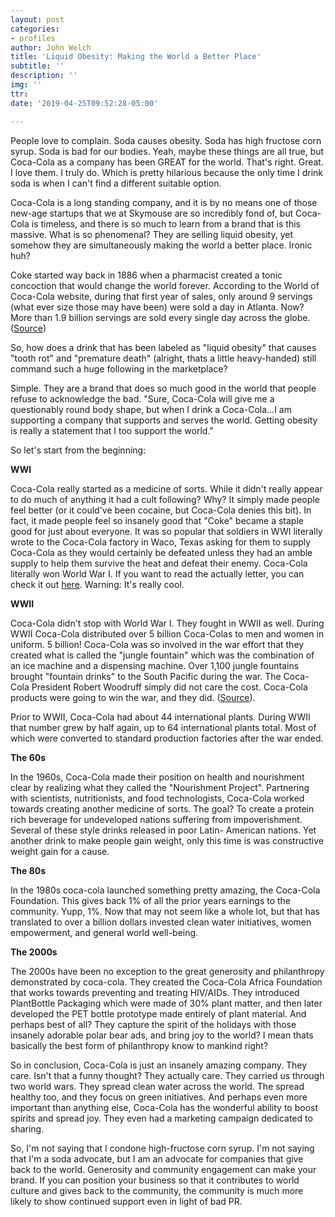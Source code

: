 ```yaml
---
layout: post
categories:
- profiles
author: John Welch
title: 'Liquid Obesity: Making the World a Better Place'
subtitle: ''
description: ''
img: ''
ttr: 
date: '2019-04-25T09:52:28-05:00'

---
```

People love to complain. Soda causes obesity. Soda has high fructose corn syrup. Soda is bad for our bodies. Yeah, maybe these things are all true, but Coca-Cola as a company has been GREAT for the world. That's right. Great. I love them. I truly do. Which is pretty hilarious because the only time I drink soda is when I can't find a different suitable option.

Coca-Cola is a long standing company, and it is by no means one of those new-age startups that we at Skymouse are so incredibly fond of, but Coca-Cola is timeless, and there is so much to learn from a brand that is this massive. What is so phenomenal? They are selling liquid obesity, yet somehow they are simultaneously making the world a better place. Ironic huh?

Coke started way back in 1886 when a pharmacist created a tonic concoction that would change the world forever. According to the World of Coca-Cola website, during that first year of sales, only around 9 servings (what ever size those may have been) were sold a day in Atlanta. Now? More than 1.9 billion servings are sold every single day across the globe. ([Source](https://www.worldofcoca-cola.com/about-us/coca-cola-history/ "about-us-coca-cola-history"))

So, how does a drink that has been labeled as "liquid obesity" that causes "tooth rot" and "premature death" (alright, thats a little heavy-handed) still command such a huge following in the marketplace?

Simple. They are a brand that does so much good in the world that people refuse to acknowledge the bad. "Sure, Coca-Cola will give me a questionably round body shape, but when I drink a Coca-Cola...I am supporting a company that supports and serves the world. Getting obesity is really a statement that I too support the world."

So let's start from the beginning:

**WWI**

Coca-Cola really started as a medicine of sorts. While it didn't really appear to do much of anything it had a cult following? Why? It simply made people feel better (or it could've been cocaine, but Coca-Cola denies this bit). In fact, it made people feel so insanely good that "Coke" became a staple good for just about everyone. It was so popular that soldiers in WWI literally wrote to the Coca-Cola factory in Waco, Texas asking for them to supply Coca-Cola as they would certainly be defeated unless they had an amble supply to help them survive the heat and defeat their enemy. Coca-Cola literally won World War I. If you want to read the actually letter, you can check it out [here](https://www.thedailymeal.com/read-letter-wwi-troops-calling-coca-cola "read-letter-wwi-troops-calling-coca-cola"). Warning: It's really cool.

**WWII**

Coca-Cola didn't stop with World War I. They fought in WWII as well. During WWII Coca-Cola distributed over 5 billion Coca-Colas to men and women in uniform. 5 billion! Coca-Cola was so involved in the war effort that they created what is called the "jungle fountain" which was the combination of an ice machine and a dispensing machine. Over 1,100 jungle fountains brought "fountain drinks" to the South Pacific during the war. The Coca-Cola President Robert Woodruff simply did not care the cost. Coca-Cola products were going to win the war, and they did. ([Source](https://www.coca-colacompany.com/stories/coke-and-the-us "stories-coke-and-the-us")).

Prior to WWII, Coca-Cola had about 44 international plants. During WWII that number grew by half again, up to 64 international plants total. Most of which were converted to standard production factories after the war ended.

**The 60s**

In the 1960s, Coca-Cola made their position on health and nourishment clear by realizing what they called the "Nourishment Project". Partnering with scientists, nutritionists, and food technologists, Coca-Cola worked towards creating another medicine of sorts. The goal? To create a protein rich beverage for undeveloped nations suffering from impoverishment. Several of these style drinks released in poor Latin- American nations. Yet another drink to make people gain weight, only this time is was constructive weight gain for a cause.

**The 80s**

In the 1980s coca-cola launched something pretty amazing, the Coca-Cola Foundation. This gives back 1% of all the prior years earnings to the community. Yupp, 1%. Now that may not seem like a whole lot, but that has translated to over a billion dollars invested clean water initiatives, women empowerment, and general world well-being. 

**The 2000s**

The 2000s have been no exception to the great generosity and philanthropy demonstrated by coca-cola. They created the Coca-Cola Africa Foundation that works towards preventing and treating HIV/AIDs. They introduced PlantBottle Packaging which were made of 30% plant matter, and then later developed the PET bottle prototype made entirely of plant material. And perhaps best of all? They capture the spirit of the holidays with those insanely adorable polar bear ads, and bring joy to the world? I mean thats basically the best form of philanthropy know to mankind right?

So in conclusion, Coca-Cola is just an insanely amazing company. They care. Isn't that a funny thought? They actually care. They carried us through two world wars. They spread clean water across the world. The spread healthy too, and they focus on green initiatives. And perhaps even more important than anything else, Coca-Cola has the wonderful ability to boost spirits and spread joy. They even had a marketing campaign dedicated to sharing. 

So, I'm not saying that I condone high-fructose corn syrup. I'm not saying that I'm a soda advocate, but I am an advocate for companies that give back to the world. Generosity and community engagement can make your brand. If you can position your business so that it contributes to world culture and gives back to the community, the community is much more likely to show continued support even in light of bad PR.